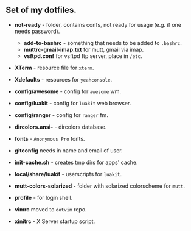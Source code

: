 Set of my dotfiles.
-------------------

-	__not-ready__ - folder, contains confs, not ready for usage (e.g. if one needs password).
	-	__add-to-bashrc__ - something that needs to be added to `.bashrc`.
	-	__muttrc-gmail-imap.txt__ for mutt, gmail via imap.
	-	__vsftpd.conf__ for vsftpd ftp server, place in `/etc`.

-	__XTerm__ - resource file for `xterm`.
-	__Xdefaults__ - resources for `yeahconsole`.
-	__config/awesome__ - config for `awesome` wm.
-	__config/luakit__ - config for `luakit` web browser.
-	__config/ranger__ - config for `ranger` fm.
-	__dircolors.ansi-__ - dircolors database.
-	__fonts__ - `Anonymous Pro` fonts.
-	__gitconfig__ needs in name and email of user.
-	__init-cache.sh__ - creates tmp dirs for apps' cache.
-	__local/share/luakit__ - userscripts for `luakit`.
-	__mutt-colors-solarized__ - folder with solarized colorscheme for `mutt`.
-	__profile__ - for login shell.
-	__vimrc__ moved to `dotvim` repo.
-	__xinitrc__ - X Server startup script.
